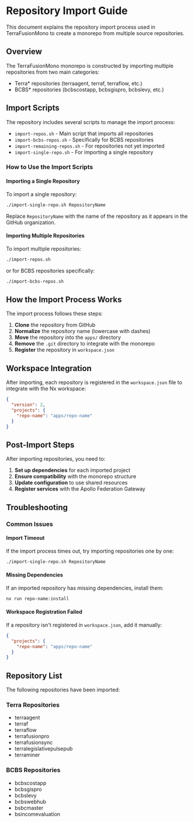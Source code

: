 # Repository Import Guide

This document explains the repository import process used in TerraFusionMono to create a monorepo from multiple source repositories.

## Overview

The TerraFusionMono monorepo is constructed by importing multiple repositories from two main categories:
- Terra* repositories (terraagent, terraf, terraflow, etc.)
- BCBS* repositories (bcbscostapp, bcbsgispro, bcbslevy, etc.)

## Import Scripts

The repository includes several scripts to manage the import process:

- `import-repos.sh` - Main script that imports all repositories
- `import-bcbs-repos.sh` - Specifically for BCBS repositories
- `import-remaining-repos.sh` - For repositories not yet imported
- `import-single-repo.sh` - For importing a single repository

### How to Use the Import Scripts

#### Importing a Single Repository

To import a single repository:

```bash
./import-single-repo.sh RepositoryName
```

Replace `RepositoryName` with the name of the repository as it appears in the GitHub organization.

#### Importing Multiple Repositories

To import multiple repositories:

```bash
./import-repos.sh
```

or for BCBS repositories specifically:

```bash
./import-bcbs-repos.sh
```

## How the Import Process Works

The import process follows these steps:

1. **Clone** the repository from GitHub
2. **Normalize** the repository name (lowercase with dashes)
3. **Move** the repository into the `apps/` directory
4. **Remove** the `.git` directory to integrate with the monorepo
5. **Register** the repository in `workspace.json`

## Workspace Integration

After importing, each repository is registered in the `workspace.json` file to integrate with the Nx workspace:

```json
{
  "version": 2,
  "projects": {
    "repo-name": "apps/repo-name"
  }
}
```

## Post-Import Steps

After importing repositories, you need to:

1. **Set up dependencies** for each imported project
2. **Ensure compatibility** with the monorepo structure
3. **Update configuration** to use shared resources
4. **Register services** with the Apollo Federation Gateway

## Troubleshooting

### Common Issues

#### Import Timeout

If the import process times out, try importing repositories one by one:

```bash
./import-single-repo.sh RepositoryName
```

#### Missing Dependencies

If an imported repository has missing dependencies, install them:

```bash
nx run repo-name:install
```

#### Workspace Registration Failed

If a repository isn't registered in `workspace.json`, add it manually:

```json
{
  "projects": {
    "repo-name": "apps/repo-name"
  }
}
```

## Repository List

The following repositories have been imported:

### Terra Repositories
- terraagent
- terraf
- terraflow
- terrafusionpro
- terrafusionsync
- terralegislativepulsepub
- terraminer

### BCBS Repositories
- bcbscostapp
- bcbsgispro
- bcbslevy
- bcbswebhub
- bsbcmaster
- bsincomevaluation